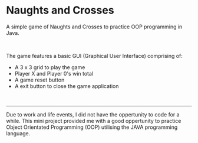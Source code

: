 # Naughts and Crosses

A simple game of Naughts and Crosses to practice OOP programming in Java.

<br/>

The game features a basic GUI (Graphical User Interface) comprising of:
- A 3 x 3 grid to play the game
- Player X and Player 0's win total
- A game reset button
- A exit button to close the game application

<br/>

---

Due to work and life events, I did not have the oppertunity to code for a while. This mini project provided me with a good oppertunity to practice Object Orientated Programming (OOP) utilising the JAVA programming language.
